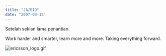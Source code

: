 ```yaml
---
title: "JA/EID"
date: "2007-08-15"
---
```


Setelah sekian lama penantian.

Work harder and smarter, learn more and more. Taking everything forward.

![ericsson_logo.gif](http://sigitp.files.wordpress.com/2007/08/ericsson_logo.gif)
